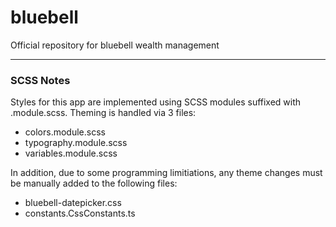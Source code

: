 # bluebell
Official repository for bluebell wealth management

---

### SCSS Notes
Styles for this app are implemented using SCSS modules suffixed with .module.scss.
Theming is handled via 3 files:
- colors.module.scss
- typography.module.scss
- variables.module.scss

In addition, due to some programming limitiations, any theme changes must be
manually added to the following files:
- bluebell-datepicker.css
- constants.CssConstants.ts
